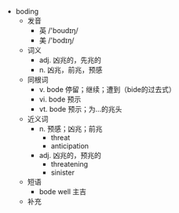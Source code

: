 - boding
  - 发音
    - 英 /'boudɪŋ/
    - 美 /'bodɪŋ/
  - 词义
    - adj. 凶兆的，先兆的
    - n. 凶兆，前兆，预感
  - 同根词
    - v. bode 停留；继续；遭到（bide的过去式）
    - vi. bode 预示
    - vt. bode 预示；为…的兆头
  - 近义词
    - n. 预感；凶兆；前兆
      - threat
      - anticipation
    - adj. 凶兆的，预兆的
      - threatening
      - sinister
  - 短语
    - bode well 主吉
  - 补充